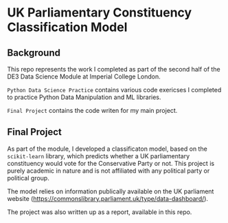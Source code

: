 # UK Parliamentary Constituency Classification Model
## Background
This repo represents the work I completed as part of the second half of the DE3 Data Science Module at Imperial College London.

`Python Data Science Practice` contains various code exericses I completed to practice Python Data Manipulation and ML libraries.

`Final Project` contains the code writen for my main project.

## Final Project
As part of the module, I developed a classificaton model, based on the `scikit-learn` library, which predicts whether a UK parliamentary constituency would vote for the Conservative Party or not. This project is purely academic in nature and is not affiliated with any political party or political group.

The model relies on information publically available on the UK parliament website (<https://commonslibrary.parliament.uk/type/data-dashboard/>).

The project was also written up as a report, available in this repo.